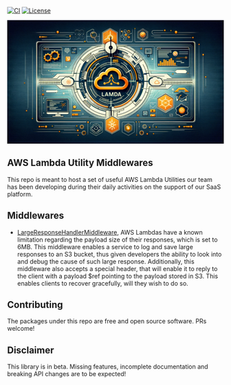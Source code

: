 [![CI](https://github.com/epilot-dev/aws-lambda-utility-middlewares/actions/workflows/ci.yml/badge.svg)](https://github.com/epilot-dev/aws-lambda-utility-middlewares/actions/workflows/ci.yml)
[![License](http://img.shields.io/:license-mit-blue.svg)](https://github.com/epilot-dev/aws-lambda-utility-middlewares/blob/main/)

![banner](./static/banner.webp)

## AWS Lambda Utility Middlewares

This repo is meant to host a set of useful AWS Lambda Utilities our team has been developing during their daily activities on the support of our SaaS platform.

## Middlewares

- [LargeResponseHandlerMiddleware](./packages/large-response-handler-middleware/), AWS Lambdas have a known limitation regarding the payload size of their responses, which is set to 6MB. This middleware enables a service to log and save large responses to an S3 bucket, thus given developers the ability to look into and debug the cause of such large response. Additionally, this middleware also accepts a special header, that will enable it to reply to the client with a payload $ref pointing to the payload stored in S3. This enables clients to recover gracefully, will they wish to do so.

## Contributing
The packages under this repo are free and open source software. PRs welcome!

## Disclaimer

This library is in beta. Missing features, incomplete documentation and breaking API changes are to be expected!